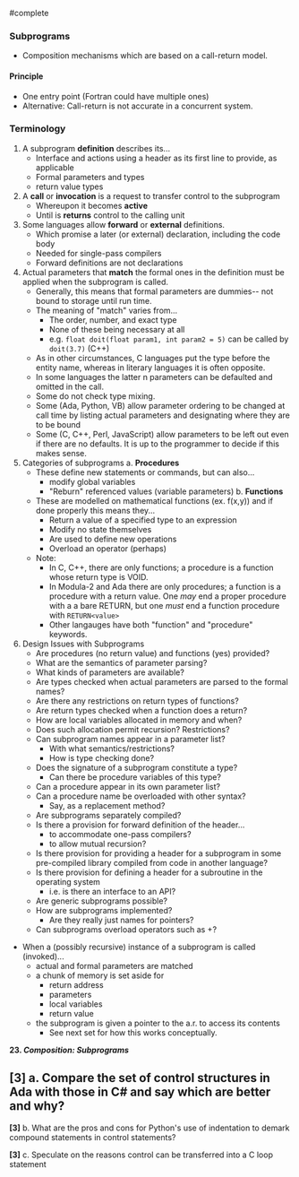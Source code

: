 #complete
### Subprograms
- Composition mechanisms which are based on a call-return model.
#### Principle
- One entry point (Fortran could have multiple ones)
- Alternative: Call-return is not accurate in a concurrent system.
### Terminology
1. A subprogram **definition** describes its...
	- Interface and actions using a header as its first line to provide, as applicable
	- Formal parameters and types
	- return value types
2. A **call** or **invocation** is a request to transfer control to the subprogram
	- Whereupon it becomes **active**
	- Until is **returns** control to the calling unit
3. Some languages allow **forward** or **external** definitions.
	- Which promise a later (or external) declaration, including the code body
	- Needed for single-pass compilers
	- Forward definitions are not declarations
4. Actual parameters that **match** the formal ones in the definition must be applied when the subprogram is called.
	- Generally, this means that formal parameters are dummies-- not bound to storage until run time.
	- The meaning of "match" varies from...
		- The order, number, and exact type
		- None of these being necessary at all
		- e.g. `float doit(float param1, int param2 = 5)` can be called by `doit(3.7)` (C++)
	- As in other circumstances, C languages put the type before the entity name, whereas in literary languages it is often opposite.
	- In some languages the latter n parameters can be defaulted and omitted in the call.
	- Some do not check type mixing.
	- Some (Ada, Python, VB) allow parameter ordering to be changed at call time by listing actual parameters and designating where they are to be bound
	- Some (C, C++, Perl, JavaScript) allow parameters to be left out even if there are no defaults. It is up to the programmer to decide if this makes sense.
5. Categories of subprograms
	a. **Procedures**
	- These define new statements or commands, but can also...
		- modify global variables
		- "Reburn" referenced values (variable parameters)
	b. **Functions**
	- These are modelled on mathematical functions (ex. f(x,y)) and if done properly this means they...
		- Return a value of a specified type to an expression
		- Modify no state themselves
		- Are used to define new operations
		- Overload an operator (perhaps)
	- Note:
		- In C, C++, there are only functions; a procedure is a function whose return type is VOID.
		- In Modula-2 and Ada there are only procedures; a function is a procedure with a return value. One *may* end a proper procedure with a a bare RETURN, but one *must* end a function procedure with `RETURN<value>`
		- Other langauges have both "function" and "procedure" keywords.
6. Design Issues with Subprograms
	- Are procedures (no return value) and functions (yes) provided?
	- What are the semantics of parameter parsing?
	- What kinds of parameters are available?
	- Are types checked when actual parameters are parsed to the formal names?
	- Are there any restrictions on return types of functions?
	- Are return types checked when a function does a return?
	- How are local variables allocated in memory and when?
	- Does such allocation permit recursion? Restrictions?
	- Can subprogram names appear in a parameter list?
		- With what semantics/restrictions?
		- How is type checking done?
	- Does the signature of a subprogram constitute a type?
		- Can there be procedure variables of this type?
	- Can a procedure appear in its own parameter list?
	- Can a procedure name be overloaded with other syntax?
		- Say, as a replacement method?
	- Are subprograms separately compiled?
	- Is there a provision for forward definition of the header...
		- to accommodate one-pass compilers?
		- to allow mutual recursion?
	- Is there provision for providing a header for a subprogram in some pre-compiled library compiled from code in another language?
	- Is there provision for defining a header for a subroutine in the operating system
		- i.e. is there an interface to an API?
	- Are generic subprograms possible?
	- How are subprograms implemented?
		- Are they really just names for pointers?
	- Can subprograms overload operators such as +?
- When a (possibly recursive) instance of a subprogram is called (invoked)...
	- actual and formal parameters are matched
	- a chunk of memory is set aside for
		- return address
		- parameters
		- local variables
		- return value
	- the subprogram is given a pointer to the a.r. to access its contents
		- See next set for how this works conceptually.


**23. _Composition: Subprograms_**

**[3]** a. Compare the set of control structures in Ada with those in C# and say which are better and why?
- 

**[3]** b. What are the pros and cons for Python's use of indentation to demark compound statements in control statements? 

**[3]** c. Speculate on the reasons control can be transferred into a C loop statement